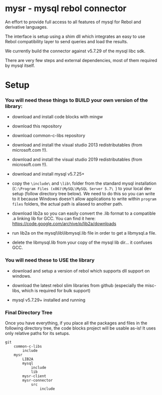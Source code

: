 # mysr - mysql rebol connector

An effort to provide full access to all features of mysql for Rebol and derivative languages.

The interface is setup using a shim dll which integrates an easy to use Rebol compatibility layer to send queries and load the results.

We currently build the connector against v5.7.29 of the mysql libc sdk.

There are very few steps and external dependencies, most of them required by mysql itself.

# Setup

### You will need these things to BUILD your own version of the library:

* download and install code blocks with mingw

* download this repository

* download common-c-libs repository

* download and install the visual studio 2013 redistributables (from microsoft.com !!).

* download and install the visual studio 2019 redistributables (from microsoft.com !!).

* download and install mysql v5.7.25+ 

* copy the `\include\` and `\lib\` folder from the standard mysql installation (`C:\Program Files (x86)\MySQL\MySQL Server 5.7\ `) to your local dev setup (follow directory tree below).  We need to do this so you can write to it because Windows doesn't allow applications to write within `program files` folders, the actual path is aliased to another path.

* download lib2a so you can easily convert the .lib format to a compatible .a linking lib for GCC. You can find it here: https://code.google.com/archive/p/lib2a/downloads

* run lib2a on the mysql\lib\libmysql.lib file in order to get a libmysql.a file.

* delete the libmysql.lib from your copy of the mysql lib dir...  it confuses GCC.

### You will need these to USE the library

* download and setup a version of rebol which supports dll support on windows.

* download the latest rebol slim libraries from github (especially the misc-libs, which is required for bulk support)

* mysql v5.7.29+ installed and running


### Final Directory Tree

Once you have everything, if you place all the packages and files in the following directory tree, the code blocks project will be usable as-is!  It uses only relative paths for its setups.

```
git	
	common-c-libs
		include
	mysr
		LIB2A
		mysql
			include
			lib
		mysr-client
		mysr-connector
			src
				include



```



